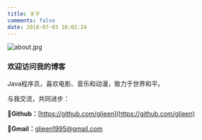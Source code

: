 ```yaml
---
title: 关于
comments: false
date: 2018-07-03 16:02:24
---
```


![about.jpg](https://i.loli.net/2020/02/19/6AJkwTxRszhgpK5.jpg)

### 欢迎访问我的博客

Java程序员，喜欢电影、音乐和动漫，致力于世界和平。

与我交流，共同进步：

🐙**Github：**[https://github.com/glieen](https://github.com/glieen)

📧**Gmail：**[glieen1995@gmail.com](mailto:glieen1995@gmail.com)

